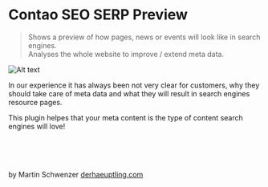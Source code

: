 # Contao SEO SERP Preview

> Shows a preview of how pages, news or events will look like in search engines. <br>
> Analyses the whole website to improve / extend meta data.

![Alt text](/../screenshots/screenshot.jpg?raw=true "Optional Title")

In our experience it has always been not very clear for customers, why they should take care of meta data and what they will result in search engines resource pages.

This plugin helpes that your meta content is the type of content search engines will love!

<br>
<br>
<br>

by Martin Schwenzer [derhaeuptling.com](https://derhaeuptling.com/)

